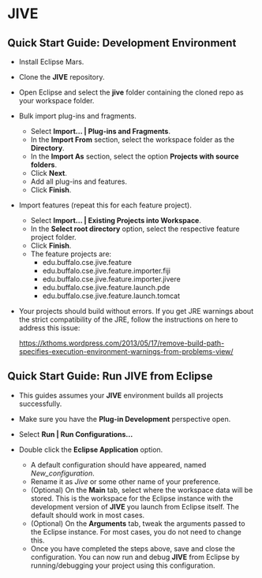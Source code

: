# JIVE

## Quick Start Guide: Development Environment 

* Install Eclipse Mars.

* Clone the **JIVE** repository.

* Open Eclipse and select the **jive** folder containing the cloned repo as your workspace folder.

* Bulk import plug-ins and fragments.

  * Select **Import... | Plug-ins and Fragments**. 
  * In the **Import From** section, select the workspace folder as the **Directory**.
  * In the **Import As** section, select the option **Projects with source folders**.
  * Click **Next**.
  * Add all plug-ins and features.
  * Click **Finish**.

* Import features (repeat this for each feature project).

  * Select **Import... | Existing Projects into Workspace**. 
  * In the **Select root directory** option, select the respective feature project folder.
  * Click **Finish**.
  * The feature projects are: 
    * edu.buffalo.cse.jive.feature
    * edu.buffalo.cse.jive.feature.importer.fiji
    * edu.buffalo.cse.jive.feature.importer.jivere
    * edu.buffalo.cse.jive.feature.launch.pde
    * edu.buffalo.cse.jive.feature.launch.tomcat

* Your projects should build without errors. If you get JRE warnings about the strict compatibility of the JRE, follow the instructions on here to address this issue:

  https://kthoms.wordpress.com/2013/05/17/remove-build-path-specifies-execution-environment-warnings-from-problems-view/

## Quick Start Guide: Run JIVE from Eclipse

* This guides assumes your **JIVE** environment builds all projects successfully.

* Make sure you have the **Plug-in Development** perspective open.

* Select **Run | Run Configurations...**

* Double click the **Eclipse Application** option.

  * A default configuration should have appeared, named *New_configuration*.
  * Rename it as *Jive* or some other name of your preference.
  * (Optional) On the **Main** tab, select where the workspace data will be stored. This is the workspace for the Eclipse instance with the development version of **JIVE** you launch from Eclipse itself. The default should work in most cases.
  * (Optional) On the **Arguments** tab, tweak the arguments passed to the Eclipse instance. For most cases, you do not need to change this.
  * Once you have completed the steps above, save and close the configuration. You can now run and debug **JIVE** from Eclipse by running/debugging your project using this configuration.
